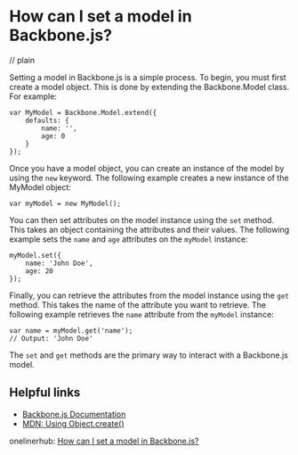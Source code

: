 # How can I set a model in Backbone.js?
// plain

Setting a model in Backbone.js is a simple process. To begin, you must first create a model object. This is done by extending the Backbone.Model class. For example:

```
var MyModel = Backbone.Model.extend({
    defaults: {
        name: '',
        age: 0
    }
});
```

Once you have a model object, you can create an instance of the model by using the `new` keyword. The following example creates a new instance of the MyModel object:

```
var myModel = new MyModel();
```

You can then set attributes on the model instance using the `set` method. This takes an object containing the attributes and their values. The following example sets the `name` and `age` attributes on the `myModel` instance:

```
myModel.set({
    name: 'John Doe',
    age: 20
});
```

Finally, you can retrieve the attributes from the model instance using the `get` method. This takes the name of the attribute you want to retrieve. The following example retrieves the `name` attribute from the `myModel` instance:

```
var name = myModel.get('name');
// Output: 'John Doe'
```

The `set` and `get` methods are the primary way to interact with a Backbone.js model.

## Helpful links
- [Backbone.js Documentation](http://backbonejs.org/#Model)
- [MDN: Using Object.create()](https://developer.mozilla.org/en-US/docs/Web/JavaScript/Reference/Global_Objects/Object/create)

onelinerhub: [How can I set a model in Backbone.js?](https://onelinerhub.com/backbone.js/how-can-i-set-a-model-in-backbone-js)